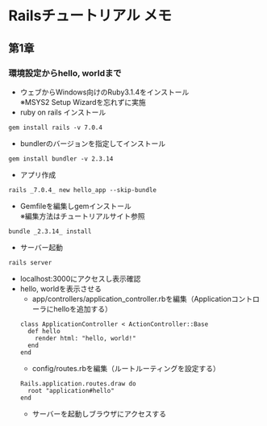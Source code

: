 # Railsチュートリアル メモ

## 第1章

### 環境設定からhello, worldまで

  - ウェブからWindows向けのRuby3.1.4をインストール  
    ※MSYS2 Setup Wizardを忘れずに実施
  - ruby on rails インストール
  ```
  gem install rails -v 7.0.4
  ```
  - bundlerのバージョンを指定してインストール
  ```
  gem install bundler -v 2.3.14
  ```
  - アプリ作成
  ```
  rails _7.0.4_ new hello_app --skip-bundle
  ```
  - Gemfileを編集しgemインストール  
    ※編集方法はチュートリアルサイト参照
  ```
  bundle _2.3.14_ install
  ```
  - サーバー起動
  ```
  rails server
  ```
  - localhost:3000にアクセスし表示確認
  - hello, worldを表示させる
    - app/controllers/application_controller.rbを編集（Applicationコントローラにhelloを追加する）
    ```
    class ApplicationController < ActionController::Base
      def hello
        render html: "hello, world!"
      end
    end
    ```
    - config/routes.rbを編集（ルートルーティングを設定する）
    ```
    Rails.application.routes.draw do
      root "application#hello"
    end
    ```
    - サーバーを起動しブラウザにアクセスする

